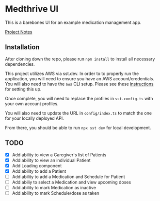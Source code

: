 # Medthrive UI

This is a barebones UI for an example medication management app.

[Project Notes](https://docs.google.com/document/d/1lZQ15cpvRAOPbPFhcNsnM_V71i-V8CkYG91ndv7g3u0/edit?tab=t.0Z)

## Installation

After cloning down the repo, please run `npm install` to install all necessary dependencies.

This project utilizes AWS via sst.dev.  In order to to properly run the application, you will need to ensure you have an AWS account/credentials.  You will also need to have the `aws` CLI setup.  Please see these [instructions](https://sst.dev/docs/aws-accounts/) for setting this up.

Once complete, you will need to replace the profiles in `sst.config.ts` with your own account profiles.

You will also need to update the URL in `config/index.ts` to match the one for your locally deployed API.

From there, you should be able to run `npx sst dev` for local development.

## TODO
- [x] Add ability to view a Caregiver's list of Patients
- [x] Add ability to view an individual Patient
- [x] Add Loading component
- [x] Add ability to add a Patient
- [ ] Add ability to add a Medication and Schedule for Patient
- [ ] Add abiliy to select a Medication and view upcoming doses
- [ ] Add ability to mark Medication as inactive
- [ ] Add ability to mark Schedule/dose as taken
